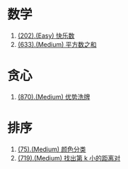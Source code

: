 # 数学

1. [(202).(Easy) 快乐数][202]
2. [(633).(Medium) 平方数之和][633]

# 贪心

1. [(870).(Medium) 优势洗牌][870]

# 排序

1. [(75).(Medium) 颜色分类][75]
2. [(719).(Medium) 找出第 k 小的距离对][719]


[202]: ../math/E202_Easy_HappyNumber.java
[633]: ../math/E633_Medium_SumOfSquareNumbers.java
[870]: ../greedy/E870_Medium_AdvantageShuffle.java
[75]: ../sort/E75_Medium_SortColors.java
[719]: ../sort/E179_Medium_LargestNumber.java